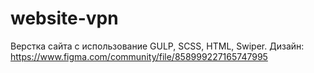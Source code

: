 # website-vpn
Верстка сайта с использование GULP, SCSS, HTML, Swiper.
Дизайн: https://www.figma.com/community/file/858999227165747995
